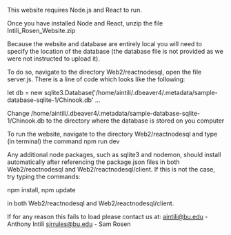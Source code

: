 This website requires Node.js and React to run.

Once you have installed Node and React, unzip the file Intili_Rosen_Website.zip

Because the website and database are entirely local you will need to specify the location of the database (the database file is not provided as
we were not instructed to upload it).

To do so, navigate to the directory Web2/reactnodesql, open the file server.js. There is a line of code which looks like the following:

let db = new sqlite3.Database('/home/aintili/.dbeaver4/.metadata/sample-database-sqlite-1/Chinook.db' ...

Change /home/aintili/.dbeaver4/.metadata/sample-database-sqlite-1/Chinook.db to the directory where the database is stored on you computer

To run the website, navigate to the directory Web2/reactnodesql and type (in terminal) the command npm run dev

Any additional node packages, such as sqlite3 and nodemon, should install automatically after referencing
the package.json files in both Web2/reactnodesql and Web2/reactnodesql/client. If this is not the case, try typing the commands:

npm install,
npm update

in both Web2/reactnodesql and Web2/reactnodesql/client.

If for any reason this fails to load please contact us at:
aintili@bu.edu - Anthony Intili
sjrrules@bu.edu - Sam Rosen

